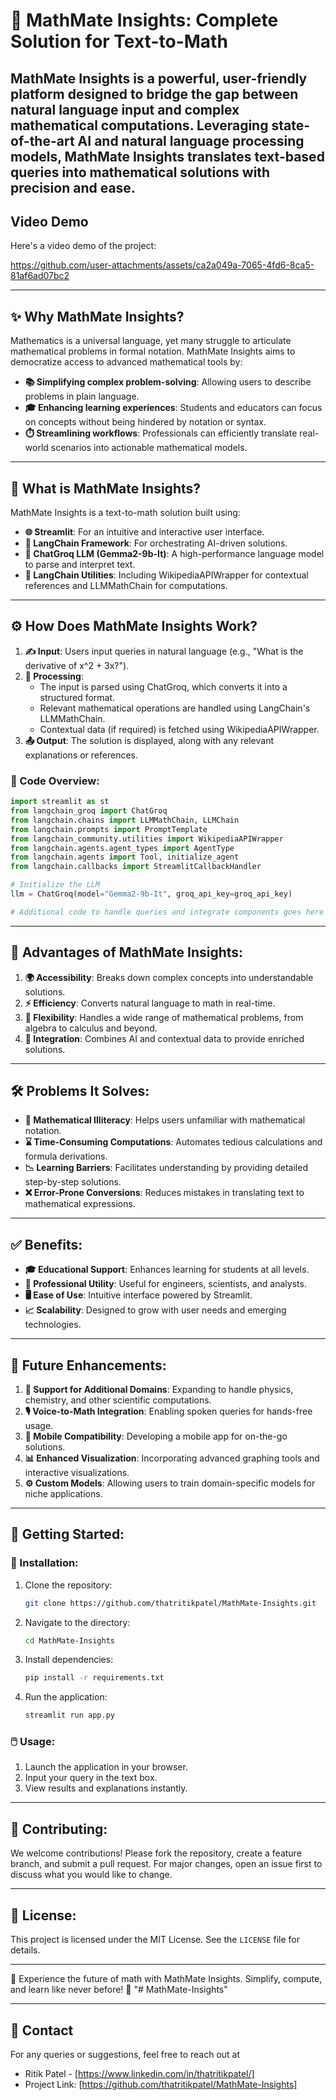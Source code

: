 # 🚀 MathMate Insights: Complete Solution for Text-to-Math

MathMate Insights is a powerful, user-friendly platform designed to bridge the gap between natural language input and complex mathematical computations. Leveraging state-of-the-art AI and natural language processing models, MathMate Insights translates text-based queries into mathematical solutions with precision and ease.
---

## Video Demo

Here's a video demo of the project:

https://github.com/user-attachments/assets/ca2a049a-7065-4fd6-8ca5-81af6ad07bc2

---

## ✨ Why MathMate Insights?

Mathematics is a universal language, yet many struggle to articulate mathematical problems in formal notation. MathMate Insights aims to democratize access to advanced mathematical tools by:

- **📚 Simplifying complex problem-solving**: Allowing users to describe problems in plain language.
- **🎓 Enhancing learning experiences**: Students and educators can focus on concepts without being hindered by notation or syntax.
- **⏱️ Streamlining workflows**: Professionals can efficiently translate real-world scenarios into actionable mathematical models.

---

## 🤔 What is MathMate Insights?

MathMate Insights is a text-to-math solution built using:

- **🌐 Streamlit**: For an intuitive and interactive user interface.
- **🔗 LangChain Framework**: For orchestrating AI-driven solutions.
- **🤖 ChatGroq LLM (Gemma2-9b-It)**: A high-performance language model to parse and interpret text.
- **📘 LangChain Utilities**: Including WikipediaAPIWrapper for contextual references and LLMMathChain for computations.

---

## ⚙️ How Does MathMate Insights Work?

1. **✍️ Input**: Users input queries in natural language (e.g., "What is the derivative of x^2 + 3x?").
2. **🔄 Processing**: 
    - The input is parsed using ChatGroq, which converts it into a structured format.
    - Relevant mathematical operations are handled using LangChain's LLMMathChain.
    - Contextual data (if required) is fetched using WikipediaAPIWrapper.
3. **📤 Output**: The solution is displayed, along with any relevant explanations or references.

### 🧩 Code Overview:
```python
import streamlit as st
from langchain_groq import ChatGroq
from langchain.chains import LLMMathChain, LLMChain
from langchain.prompts import PromptTemplate
from langchain_community.utilities import WikipediaAPIWrapper
from langchain.agents.agent_types import AgentType
from langchain.agents import Tool, initialize_agent
from langchain.callbacks import StreamlitCallbackHandler

# Initialize the LLM
llm = ChatGroq(model="Gemma2-9b-It", groq_api_key=groq_api_key)

# Additional code to handle queries and integrate components goes here
```

---

## 🌟 Advantages of MathMate Insights:

1. **🌍 Accessibility**: Breaks down complex concepts into understandable solutions.
2. **⚡ Efficiency**: Converts natural language to math in real-time.
3. **🔧 Flexibility**: Handles a wide range of mathematical problems, from algebra to calculus and beyond.
4. **🔗 Integration**: Combines AI and contextual data to provide enriched solutions.

---

## 🛠️ Problems It Solves:

- **🤷 Mathematical Illiteracy**: Helps users unfamiliar with mathematical notation.
- **⌛ Time-Consuming Computations**: Automates tedious calculations and formula derivations.
- **📉 Learning Barriers**: Facilitates understanding by providing detailed step-by-step solutions.
- **❌ Error-Prone Conversions**: Reduces mistakes in translating text to mathematical expressions.

---

## ✅ Benefits:

- **🎓 Educational Support**: Enhances learning for students at all levels.
- **💼 Professional Utility**: Useful for engineers, scientists, and analysts.
- **🖥️ Ease of Use**: Intuitive interface powered by Streamlit.
- **📈 Scalability**: Designed to grow with user needs and emerging technologies.

---

## 🔮 Future Enhancements:

1. **🔬 Support for Additional Domains**: Expanding to handle physics, chemistry, and other scientific computations.
2. **🎙️ Voice-to-Math Integration**: Enabling spoken queries for hands-free usage.
3. **📱 Mobile Compatibility**: Developing a mobile app for on-the-go solutions.
4. **📊 Enhanced Visualization**: Incorporating advanced graphing tools and interactive visualizations.
5. **⚙️ Custom Models**: Allowing users to train domain-specific models for niche applications.

---

## 🚀 Getting Started:

### 🔧 Installation:
1. Clone the repository:
   ```bash
   git clone https://github.com/thatritikpatel/MathMate-Insights.git
   ```
2. Navigate to the directory:
   ```bash
   cd MathMate-Insights
   ```
3. Install dependencies:
   ```bash
   pip install -r requirements.txt
   ```
4. Run the application:
   ```bash
   streamlit run app.py
   ```

### 🖱️ Usage:
1. Launch the application in your browser.
2. Input your query in the text box.
3. View results and explanations instantly.

---

## 🤝 Contributing:
We welcome contributions! Please fork the repository, create a feature branch, and submit a pull request. For major changes, open an issue first to discuss what you would like to change.

---

## 📜 License:
This project is licensed under the MIT License. See the `LICENSE` file for details.

---

🎉 Experience the future of math with MathMate Insights. Simplify, compute, and learn like never before! 🌟
"# MathMate-Insights" 

---

## 📧 Contact

For any queries or suggestions, feel free to reach out at 

- Ritik Patel - [https://www.linkedin.com/in/thatritikpatel/]
- Project Link: [https://github.com/thatritikpatel/MathMate-Insights]
